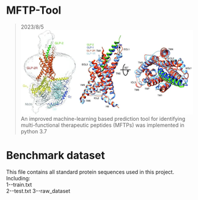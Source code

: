 # MFTP-Tool
> 2023/8/5  
![image](picture.jpg)  
An improved machine-learning based prediction tool for identifying multi-functional therapeutic peptides (MFTPs)
was implemented in python 3.7

# Benchmark dataset
This file contains all standard protein sequences used in this project.  
Including:  
1--train.txt  
2--test.txt 
3--raw_dataset    